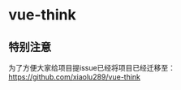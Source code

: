 vue-think
===============
## 特别注意
为了方便大家给项目提issue已经将项目已经迁移至：https://github.com/xiaolu289/vue-think

